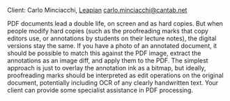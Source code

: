 Client: Carlo Minciacchi, [Leapian](Leapian "wikilink")
<carlo.minciacchi@cantab.net>

PDF documents lead a double life, on screen and as hard copies. But when
people modify hard copies (such as the proofreading marks that copy
editors use, or annotations by students on their lecture notes), the
digital versions stay the same. If you have a photo of an annotated
document, it should be possible to match this against the PDF image,
extract the annotations as an image diff, and apply them to the PDF. The
simplest approach is just to overlay the annotation ink as a bitmap, but
ideally, proofreading marks should be interpreted as edit operations on
the original document, potentially including OCR of any clearly
handwritten text. Your client can provide some specialist assistance in
PDF processing.